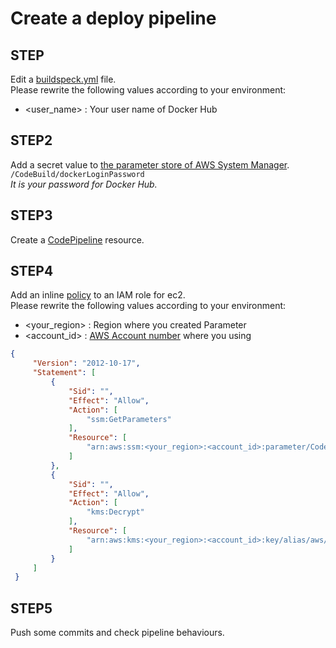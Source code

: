 # Create a deploy pipeline

## STEP
Edit a [buildspeck.yml](../../buildspec.yml) file.  
Please rewrite the following values according to your environment:
- <user_name> : Your user name of Docker Hub

## STEP2
Add a secret value to [the parameter store of AWS System Manager](https://docs.aws.amazon.com/systems-manager/latest/userguide/systems-manager-parameter-store.html).  
`/CodeBuild/dockerLoginPassword`  
*It is your password for Docker Hub.*

## STEP3
Create a [CodePipeline](https://aws.amazon.com/getting-started/tutorials/continuous-deployment-pipeline) resource.  

## STEP4
Add an inline [policy](https://dev.classmethod.jp/cloud/codebuild-env/) to an IAM role for ec2.  
Please rewrite the following values according to your environment:
- <your_region> : Region where you created Parameter
- <account_id> : [AWS Account number](https://console.aws.amazon.com/support/home) where you using
```json
{
     "Version": "2012-10-17",
     "Statement": [
         {
             "Sid": "",
             "Effect": "Allow",
             "Action": [
                 "ssm:GetParameters"
             ],
             "Resource": [
                 "arn:aws:ssm:<your_region>:<account_id>:parameter/CodeBuild/dockerLoginPassword"
             ]
         },
         {
             "Sid": "",
             "Effect": "Allow",
             "Action": [
                 "kms:Decrypt"
             ],
             "Resource": [
                 "arn:aws:kms:<your_region>:<account_id>:key/alias/aws/ssm"
             ]
         }
     ]
 }
```

## STEP5
Push some commits and check pipeline behaviours.  
